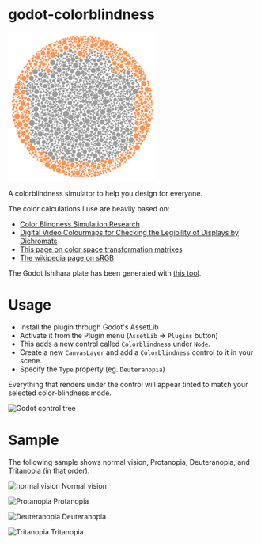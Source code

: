 # godot-colorblindness

![](ishihara.png)

A colorblindness simulator to help you design for everyone.

The color calculations I use are heavily based on:
* [Color Blindness Simulation Research](https://ixora.io/projects/colorblindness/color-blindness-simulation-research/)
* [Digital Video Colourmaps for Checking the Legibility of Displays by Dichromats](http://vision.psychol.cam.ac.uk/jdmollon/papers/colourmaps.pdf)
* [This page on color space transformation matrixes](http://www.brucelindbloom.com/index.html?WorkingSpaceInfo.html)
* [The wikipedia page on sRGB](https://en.wikipedia.org/wiki/SRGB)

The Godot Ishihara plate has been generated with [this tool](https://franciscouzo.github.io/ishihara/).

# Usage

- Install the plugin through Godot's AssetLib
- Activate it from the Plugin menu (`AssetLib` => `Plugins` button)
- This adds a new control called `Colorblindness` under `Node`. 
- Create a new `CanvasLayer` and add a `Colorblindness` control to it in your scene.
- Specify the `Type` property (eg. `Deuteranopia`)

Everything that renders under the control will appear tinted to match your selected color-blindness mode.

![Godot control tree](https://i.imgur.com/ipMGocW.png)

# Sample

The following sample shows normal vision, Protanopia, Deuteranopia, and Tritanopia (in that order).

![normal vision](https://i.imgur.com/utF2kHk.gif)
Normal vision

![Protanopia](https://i.imgur.com/mbzqc6e.gif)
Protanopia

![Deuteranopia](https://i.imgur.com/vHoA4UD.gif)
Deuteranopia

![Tritanopia](https://i.imgur.com/QPyvkxB.gif)
Tritanopia

